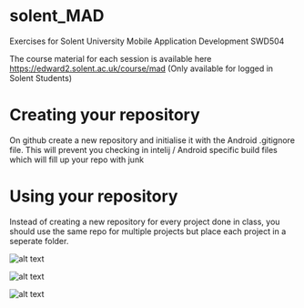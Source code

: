 # solent_MAD
Exercises for Solent University Mobile Application Development SWD504

The course material for each session is available here
https://edward2.solent.ac.uk/course/mad (Only available for logged in Solent Students)

# Creating your repository

On github create a new repository and initialise it with the Android .gitignore file.
This will prevent you checking in intelij / Android specific build files which will fill up your repo with junk

# Using your repository
Instead of creating a new repository for every project done in class, you should use the same repo for multiple projects but place each project in a seperate folder.


![alt text](../master/images/CreateProject.png "Figure CreateProject.png")

![alt text](../master/images/TargetKitKat.png "Figure TargetKitKat.png")

![alt text](../master/images/EmptyActivity.png "Figure EmptyActivity.png")





